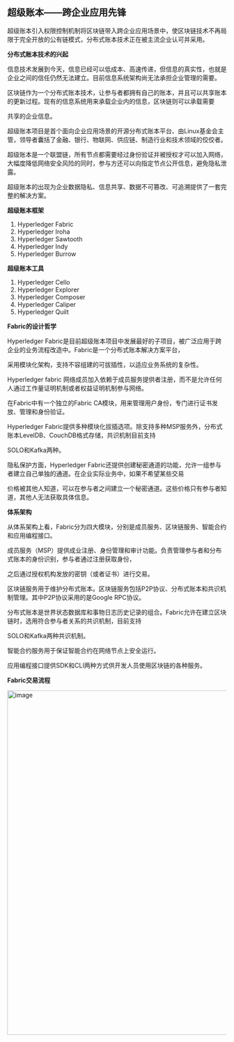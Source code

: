 ## 超级账本——跨企业应用先锋

超级账本引入权限控制机制将区块链带入跨企业应用场景中，使区块链技术不再局限于完全开放的公有链模式，分布式账本技术正在被主流企业认可并采用。

**分布式账本技术的兴起**

信息技术发展到今天，信息已经可以低成本、高速传递，但信息的真实性，也就是企业之间的信任仍然无法建立。目前信息系统架构尚无法承担企业管理的需要。

区块链作为一个分布式账本技术，让参与者都拥有自己的账本，并且可以共享账本的更新过程。现有的信息系统用来承载企业内的信息，区块链则可以承载需要

共享的企业信息。

超级账本项目是首个面向企业应用场景的开源分布式账本平台、由Linux基金会主管，领导者囊括了金融、银行、物联网、供应链、制造行业和技术领域的佼佼者。

超级账本是一个联盟链，所有节点都需要经过身份验证并被授权才可以加入网络，大幅度降低网络安全风险的同时，参与方还可以向指定节点公开信息，避免隐私泄露。

超级账本的出现为企业数据隐私、信息共享、数据不可篡改、可追溯提供了一套完整的解决方案。

**超级账本框架**

1. Hyperledger Fabric
2. Hyperledger Iroha
3. Hyperledger Sawtooth
4. Hyperledger Indy
5. Hyperledger Burrow

**超级账本工具**

1. Hyperledger Cello
2. Hyperledger Explorer
3. Hyperledger Composer
4. Hyperledger Caliper
5. Hyperledger Quilt

**Fabric的设计哲学**

Hyperledger Fabric是目前超级账本项目中发展最好的子项目，被广泛应用于跨企业的业务流程改造中。Fabric是一个分布式账本解决方案平台，

采用模块化架构，支持不容组建的可拔插性，以适应业务系统的复杂性。

Hyperledger fabric 网络成员加入依赖于成员服务提供者注册，而不是允许任何人通过工作量证明机制或者权益证明机制参与网络。

在Fabric中有一个独立的Fabric CA模块，用来管理用户身份，专门进行证书发放、管理和身份验证。

Hyperledger Fabric提供多种模块化拔插选项。除支持多种MSP服务外，分布式账本LevelDB、CouchDB格式存储，共识机制目前支持

SOLO和Kafka两种。

隐私保护方面，Hyperledger Fabric还提供创建秘密通道的功能，允许一组参与者建立自己单独的通道。在企业实际业务中，如果不希望某些交易

价格被其他人知道，可以在参与者之间建立一个秘密通道。这些价格只有参与者知道，其他人无法获取具体信息。

**体系架构**

从体系架构上看，Fabric分为四大模块，分别是成员服务、区块链服务、智能合约和应用编程接口。

成员服务（MSP）提供成业注册、身份管理和审计功能。负责管理参与者和分布式账本的身份识别，参与者通过注册获取身份，

之后通过授权机构发放的密钥（或者证书）进行交易。

区块链服务用于维护分布式账本。区块链服务包括P2P协议、分布式账本和共识机制管理。其中P2P协议采用的是Google RPC协议。

分布式账本是世界状态数据库和事物日志历史记录的组合。Fabric允许在建立区块链时，选用符合参与者关系的共识机制，目前支持

SOLO和Kafka两种共识机制。

智能合约服务用于保证智能合约在网络节点上安全运行。

应用编程接口提供SDK和CLI两种方式供开发人员使用区块链的各种服务。

**Fabric交易流程**

<img width="790" alt="image" src="https://user-images.githubusercontent.com/49896356/155829886-13c859e5-8e20-4109-9e34-60daad524c8c.png">

